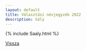```yaml
---
layout: default
title: Választási névjegyzék 2022
description: Sály
---
```


{% include Saaly.html %}

[Vissza](./)